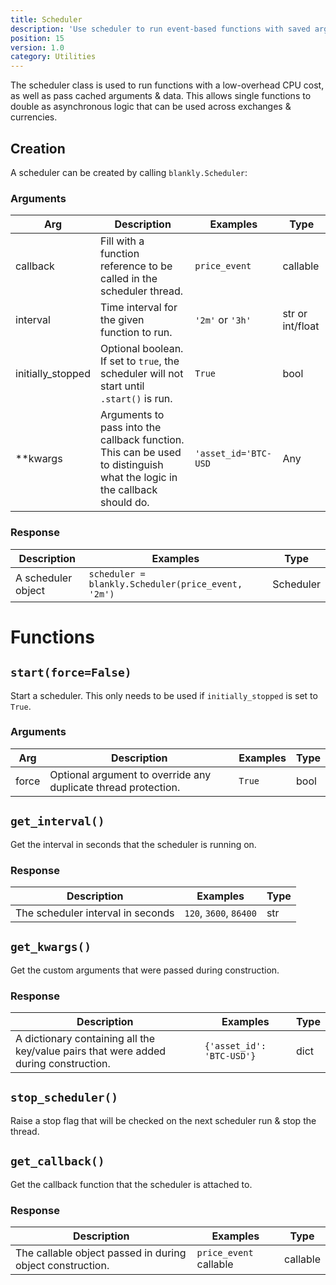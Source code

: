 ```yaml
---
title: Scheduler
description: 'Use scheduler to run event-based functions with saved arguments.'
position: 15
version: 1.0
category: Utilities
---
```


The scheduler class is used to run functions with a low-overhead CPU cost, as well as pass cached arguments & data. 
This allows single functions to double as asynchronous logic that can be used across exchanges & currencies.

## Creation

A scheduler can be created by calling `blankly.Scheduler`:

### Arguments

| Arg               | Description                                                  | Examples             | Type             |
| ----------------- | ------------------------------------------------------------ | -------------------- | ---------------- |
| callback          | Fill with a function reference to be called in the scheduler thread. | `price_event`        | callable         |
| interval          | Time interval for the given function to run.                 | `'2m'` or `'3h'`     | str or int/float |
| initially_stopped | Optional boolean. If set to `true`, the scheduler will not start until `.start()` is run. | `True`               | bool             |
| **kwargs          | Arguments to pass into the callback function. This can be used to distinguish what the logic in the callback should do. | `'asset_id='BTC-USD` | Any              |

### Response

| Description        | Examples                                           | Type      |
| ------------------ | -------------------------------------------------- | --------- |
| A scheduler object | `scheduler = blankly.Scheduler(price_event, '2m')` | Scheduler |

# Functions

## `start(force=False)`

Start a scheduler. This only needs to be used if `initially_stopped` is set to `True`.

### Arguments

| Arg   | Description                                                  | Examples | Type |
| ----- | ------------------------------------------------------------ | -------- | ---- |
| force | Optional argument to override any duplicate thread protection. | `True`   | bool |

## `get_interval()`

Get the interval in seconds that the scheduler is running on.

### Response

| Description                       | Examples                | Type |
| --------------------------------- | ----------------------- | ---- |
| The scheduler interval in seconds | `120`, `3600`,  `86400` | str  |

## `get_kwargs()`

Get the custom arguments that were passed during construction.

### Response

| Description                                                  | Examples                  | Type |
| ------------------------------------------------------------ | ------------------------- | ---- |
| A dictionary containing all the key/value pairs that were added during construction. | `{'asset_id': 'BTC-USD'}` | dict |

## `stop_scheduler()`

Raise a stop flag that will be checked on the next scheduler run & stop the thread.

## `get_callback()`

Get the callback function that the scheduler is attached to.

### Response

| Description                                               | Examples               | Type     |
| --------------------------------------------------------- | ---------------------- | -------- |
| The callable object passed in during object construction. | `price_event` callable | callable |


